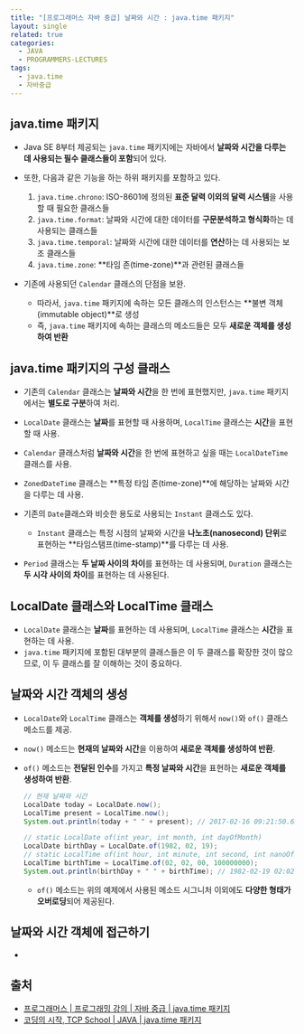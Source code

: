 ```yaml
---
title: "[프로그래머스 자바 중급] 날짜와 시간 : java.time 패키지"
layout: single
related: true
categories:
  - JAVA
  - PROGRAMMERS-LECTURES
tags:
  - java.time
  - 자바중급
---
```


## java.time 패키지
- Java SE 8부터 제공되는 `java.time` 패키지에는 자바에서 **날짜와 시간을 다루는 데 사용되는 필수 클래스들이 포함**되어 있다.

- 또한, 다음과 같은 기능을 하는 하위 패키지를 포함하고 있다.
  1. `java.time.chrono`: ISO-8601에 정의된 **표준 달력 이외의 달력 시스템**을 사용할 때 필요한 클래스들
  2. `java.time.format`: 날짜와 시간에 대한 데이터를 **구문분석하고 형식화**하는 데 사용되는 클래스들
  3. `java.time.temporal`: 날짜와 시간에 대한 데이터를 **연산**하는 데 사용되는 보조 클래스들
  4. `java.time.zone`: **타임 존(time-zone)**과 관련된 클래스들

- 기존에 사용되던 `Calendar` 클래스의 단점을 보완.
  - 따라서, `java.time` 패키지에 속하는 모든 클래스의 인스턴스는 **불변 객체(immutable object)**로 생성
  - 즉, `java.time` 패키지에 속하는 클래스의 메소드들은 모두 **새로운 객체를 생성하여 반환**

## java.time 패키지의 구성 클래스
- 기존의 `Calendar` 클래스는 **날짜와 시간**을 한 번에 표현했지만, `java.time` 패키지에서는 **별도로 구분**하여 처리.
- `LocalDate` 클래스는 **날짜**를 표현할 때 사용하며, `LocalTime` 클래스는 **시간**을 표현할 때 사용.
- `Calendar` 클래스처럼 **날짜와 시간**을 한 번에 표현하고 싶을 때는 `LocalDateTime` 클래스를 사용.

- `ZonedDateTime` 클래스는 **특정 타임 존(time-zone)**에 해당하는 날짜와 시간을 다루는 데 사용.
- 기존의 `Date`클래스와 비슷한 용도로 사용되는 `Instant` 클래스도 있다.
  - `Instant` 클래스는 특정 시점의 날짜와 시간을 **나노초(nanosecond) 단위**로 표현하는 **타임스탬프(time-stamp)**를 다루는 데 사용.
- `Period` 클래스는 **두 날짜 사이의 차이**를 표현하는 데 사용되며, `Duration` 클래스는 **두 시각 사이의 차이**를 표현하는 데 사용된다.

## LocalDate 클래스와 LocalTime 클래스
- `LocalDate` 클래스는 **날짜**를 표현하는 데 사용되며, `LocalTime` 클래스는 **시간**을 표현하는 데 사용.
- `java.time` 패키지에 포함된 대부분의 클래스들은 이 두 클래스를 확장한 것이 많으므로, 이 두 클래스를 잘 이해하는 것이 중요하다.

## 날짜와 시간 객체의 생성
- `LocalDate`와 `LocalTime` 클래스는 **객체를 생성**하기 위해서 `now()`와 `of()` 클래스 메소드를 제공.
- `now()` 메소드는 **현재의 날짜와 시간**을 이용하여 **새로운 객체를 생성하여 반환**.
- `of()` 메소드는 **전달된 인수**를 가지고 **특정 날짜와 시간**을 표현하는 **새로운 객체를 생성하여 반환**.

  ```java
  // 현재 날짜와 시간
  LocalDate today = LocalDate.now();
  LocalTime present = LocalTime.now();
  System.out.println(today + " " + present); // 2017-02-16 09:21:50.634
  
  // static LocalDate of(int year, int month, int dayOfMonth)
  LocalDate birthDay = LocalDate.of(1982, 02, 19);
  // static LocalTime of(int hour, int minute, int second, int nanoOfSecond)
  LocalTime birthTime = LocalTime.of(02, 02, 00, 100000000);
  System.out.println(birthDay + " " + birthTime); // 1982-02-19 02:02:00.100
  ```
  - `of()` 메소드는 위의 예제에서 사용된 메소드 시그니처 이외에도 **다양한 형태가 오버로딩**되어 제공된다.

## 날짜와 시간 객체에 접근하기
- 

## 출처
- [프로그래머스 \| 프로그래밍 강의 \| 자바 중급 \| java.time 패키지](https://programmers.co.kr/learn/courses/9/lessons/265)
- [코딩의 시작, TCP School \| JAVA \| java.time 패키지](https://www.tcpschool.com/java/java_time_javaTime)
